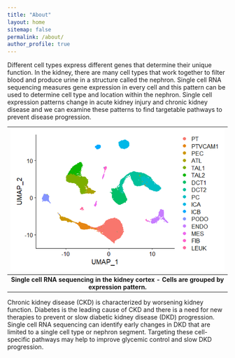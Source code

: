 ```yaml
---
title: "About"
layout: home
sitemap: false
permalink: /about/
author_profile: true
---
```


Different cell types express different genes that determine their unique function. In the kidney, there are many cell types that work together to filter blood and produce urine in a structure called the nephron. Single cell RNA sequencing measures gene expression in every cell and this pattern can be used to determine cell type and location within the nephron. Single cell expression patterns change in acute kidney injury and chronic kidney disease and we can examine these patterns to find targetable pathways to prevent disease progression.   

| ![umap.png](/assets/images/umap.png) |
|:--:|
| <b>Single cell RNA sequencing in the kidney cortex - Cells are grouped by expression pattern. </b>|

Chronic kidney disease (CKD) is characterized by worsening kidney function. Diabetes is the leading cause of CKD and there is a need for new therapies to prevent or slow diabetic kidney disease (DKD) progression. Single cell RNA sequencing can identify early changes in DKD that are limited to a single cell type or nephron segment. Targeting these cell-specific pathways may help to improve glycemic control and slow DKD progression.     
